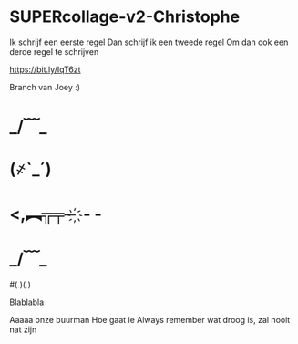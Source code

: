 ﻿# SUPERcollage-v2-Christophe


Ik schrijf een eerste regel
Dan schrijf ik een tweede regel
Om dan ook een derde regel te schrijven


https://bit.ly/IqT6zt


Branch van  Joey :)


# _/﹋\_
# (҂`_´)
# <,︻╦╤─ ҉ - -
# _/﹋\_


#(.)(.)

Blablabla

Aaaaa onze buurman
Hoe gaat ie
Always remember wat droog is, zal nooit nat zijn

